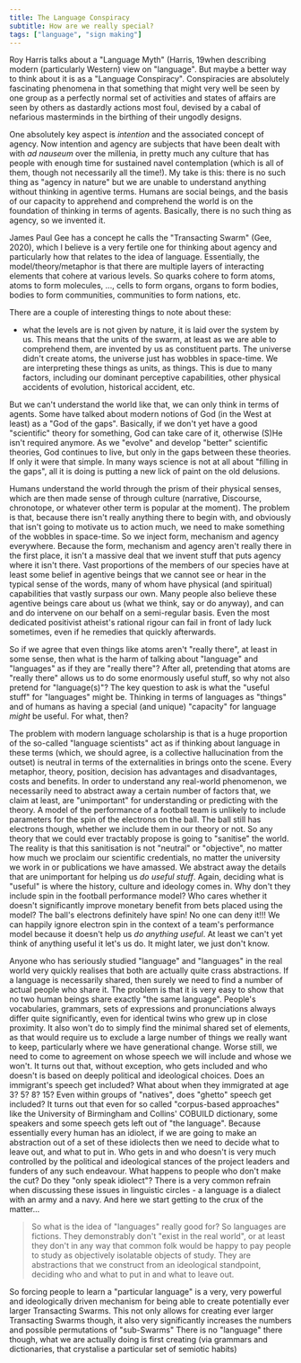 ```yaml
---
title: The Language Conspiracy
subtitle: How are we really special?
tags: ["language", "sign making"]
---
```


Roy Harris talks about a "Language Myth" (Harris, 19when describing modern (particularly Western) view on "language". But maybe a better way to think about it is as a "Language Conspiracy". Conspiracies are absolutely fascinating phenomena in that something that might very well be seen by one group as a perfectly normal set of activities and states of affairs are seen by others as dastardly actions most foul, devised by a cabal of nefarious masterminds in the birthing of their ungodly designs.

One absolutely key aspect is *intention* and the associated concept of agency. Now intention and agency are subjects that have been dealt with with _ad nauseum_ over the millenia, in pretty much any culture that has people with enough time for sustained navel contemplation (which is all of them, though not necessarily all the time!). My take is this: there is no such thing as "agency in nature" but we are unable to understand anything without thinking in agentive terms. Humans are social beings, and the basis of our capacity to apprehend and comprehend the world is on the foundation of thinking in terms of agents. Basically, there is no such thing as agency, so we invented it. 

James Paul Gee has a concept he calls the "Transacting Swarm" (Gee, 2020), which I believe is a very fertile one for thinking about agency and particularly how that relates to the idea of language. Essentially, the model/theory/metaphor is that there are multiple layers of interacting elements that cohere at various levels. So quarks cohere to form atoms, atoms to form molecules, ..., cells to form organs, organs to form bodies, bodies to form communities, communities to form nations, etc.

There are a couple of interesting things to note about these:

- what the levels are is not given by nature, it is laid over the system by us. This means that the units of the swarm, at least as we are able to comprehend them, are invented by us as constituent parts. The universe didn't create atoms, the universe just has wobbles in space-time. We are interpreting these things as units, as things. This is due to many factors, including our dominant perceptive capabilities, other physical accidents of evolution, historical accident, etc.

But we can't understand the world like that, we can only think in terms of agents. Some have talked about modern notions of God (in the West at least) as a "God of the gaps". Basically, if we don't yet have a good "scientific" theory for something, God can take care of it, otherwise (S)He isn't required anymore. As we "evolve" and develop "better" scientific theories, God continues to live, but only in the gaps between these theories. If only it were that simple. In many ways science is not at all about "filling in the gaps", all it is doing is putting a new lick of paint on the old delusions. 

Humans understand the world through the prism of their physical senses, which are then made sense of through culture (narrative, Discourse, chronotope, or whatever other term is popular at the moment). The problem is that, because there isn't really anything there to begin with, and obviously that isn't going to motivate us to action much, we need to make something of the wobbles in space-time. So we inject form, mechanism and agency everywhere. Because the form, mechanism and agency aren't really there in the first place, it isn't a massive deal that we invent stuff that puts agency where it isn't there. Vast proportions of the members of our species have at least some belief in agentive beings that we cannot see or hear in the typical sense of the words, many of whom have physical (and spiritual) capabilities that vastly surpass our own. Many people also believe these agentive beings care about us (what we think, say or do anyway), and can and do intervene on our behalf on a semi-regular basis. Even the most dedicated positivist atheist's rational rigour can fail in front of lady luck sometimes, even if he remedies that quickly afterwards.

So if we agree that even things like atoms aren't "really there", at least in some sense, then what is the harm of talking about "language" and "languages" as if they are "really there"? After all, pretending that atoms are "really there" allows us to do some enormously useful stuff, so why not also pretend for "language(s)"? The key question to ask is what the "useful stuff" for "languages" might be. Thinking in terms of languages as "things" and of humans as having a special (and unique) "capacity" for language *might* be useful. For what, then? 

The problem with modern language scholarship is that is a huge proportion of the so-called "language scientists" act as if thinking about language in these terms (which, we should agree, is a collective hallucination from the outset) is neutral in terms of the externalities in brings onto the scene. Every metaphor, theory, position, decision has advantages and disadvantages, costs and benefits. In order to understand any real-world phenomenon, we necessarily need to abstract away a certain number of factors that, we claim at least, are "unimportant" for understanding or predicting with the theory. A model of the performance of a football team is unlikely to include parameters for the spin of the electrons on the ball. The ball still has electrons though, whether we include them in our theory or not. So any theory that we could ever tractably propose is going to "sanitise" the world. The reality is that this sanitisation is not "neutral" or "objective", no matter how much we proclaim our scientific credentials, no matter the university we work in or publications we have amassed. We abstract away the details that are unimportant for helping us *do useful stuff*. Again, deciding what is "useful" is where the history, culture and ideology comes in. Why don't they include spin in the football performance model? Who cares whether it doesn't significantly improve monetary benefit from bets placed using the model? The ball's electrons definitely have spin! No one can deny it!!! We can happily ignore electron spin in the context of a team's performance model because it doesn't help us *do anything useful*. At least we can't yet think of anything useful it let's us do. It might later, we just don't know.

Anyone who has seriously studied "language" and "languages" in the real world very quickly realises that both are actually quite crass abstractions. If a language is necessarily shared, then surely we need to find a number of actual people who share it. The problem is that it is very easy to show that no two human beings share exactly "the same language". People's vocabularies, grammars, sets of expressions and pronunciations always differ quite significantly, even for identical twins who grew up in close proximity. It also won't do to simply find the minimal shared set of elements, as that would require us to exclude a large number of things we really want to keep, particularly where we have generational change. Worse still, we need to come to agreement on whose speech we will include and whose we won't. It turns out that, without exception, who gets included and who doesn't is based on deeply political and ideological choices. Does an immigrant's speech get included? What about when they immigrated at age 3? 5? 8? 15? Even within groups of "natives", does "ghetto" speech get included? It turns out that even for so called "corpus-based approaches" like the University of Birmingham and Collins' COBUILD dictionary, some speakers and some speech gets left out of "the language". Because essentially every human has an idiolect, if we are going to make an abstraction out of a set of these idiolects then we need to decide what to leave out, and what to put in. Who gets in and who doesn't is very much controlled by the political and ideological stances of the project leaders and funders of any such endeavour. What happens to people who don't make the cut? Do they "only speak idiolect"? There is a very common refrain when discussing these issues in linguistic circles - a language is a dialect with an army and a navy. And here we start getting to the crux of the matter...

> So what is the idea of "languages" really good for?
So languages are fictions. They demonstrably don't "exist in the real world", or at least they don't in any way that common folk would be happy to pay people to study as objectively isolatable objects of study. They are abstractions that we construct from an ideological standpoint, deciding who and what to put in and what to leave out.

So forcing people to learn a "particular language" is a very, very powerful and ideologically driven mechanism for being able to create potentially ever larger Transacting Swarms. This not only allows for creating ever larger Transacting Swarms though, it also very significantly increases the numbers and possible permutations of "sub-Swarms" There is no "language" there though, what we are actually doing is first creating (via grammars and dictionaries, that crystalise a particular set of semiotic habits)




